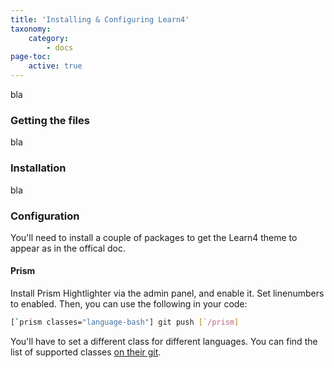 ```yaml
---
title: 'Installing & Configuring Learn4'
taxonomy:
    category:
        - docs
page-toc:
    active: true
---
```


bla
### Getting the files
bla
### Installation
bla
### Configuration
You'll need to install a couple of packages to get the Learn4 theme to appear as in the offical doc.

#### Prism
Install Prism Hightlighter via the admin panel, and enable it. Set linenumbers to enabled.
Then, you can use the following in your code:
```bash
[`prism classes="language-bash"] git push [`/prism]
```

You'll have to set a different class for different languages. You can find the list of supported classes [on their git](https://github.com/trilbymedia/grav-plugin-prism-highlight#languages-included).